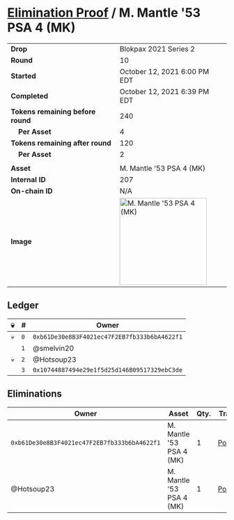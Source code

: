 # [Elimination Proof](./readme.md) / M. Mantle &#039;53 PSA 4 (MK)

|||
|---|---|
| **Drop** | Blokpax 2021 Series 2 |
| **Round** | 10 |
| **Started** | October 12, 2021 6:00 PM EDT |
| **Completed** | October 12, 2021 6:39 PM EDT |
| **Tokens remaining before round** | 240 |
| **&nbsp;&nbsp;&nbsp;&nbsp;Per Asset** | 4 |
| **Tokens remaining after round** | 120 |
| **&nbsp;&nbsp;&nbsp;&nbsp;Per Asset** | 2 |
| | |
| **Asset** | M. Mantle &#039;53 PSA 4 (MK) |
| **Internal ID** | 207 |
| **On-chain ID** | N/A |
| **Image** | <img src="https://tcdn.blokpax.com/9484ebfa-63a4-44d9-8b50-23b30b525748/c6356d29bb4b09e4d95df60503d2f4463e424693bbbe24b34d63e67fa7bde3f6.jpg" height="200" alt="M. Mantle &#039;53 PSA 4 (MK)" /> |

## Ledger

| 💀 | # | Owner |
| --- | --- | --- |
| 💀 | `0` | `0xb61De30e8B3F4021ec47F2EB7fb333b6bA4622f1` |
|  | `1` | @smelvin20 |
| 💀 | `2` | @Hotsoup23 |
|  | `3` | `0x10744887494e29e1f5d25d146B09517329ebC3de` |


## Eliminations

| Owner | Asset | Qty. | Transaction |
| --- | --- | --- | --- |
| `0xb61De30e8B3F4021ec47F2EB7fb333b6bA4622f1` | M. Mantle '53 PSA 4 (MK) | 1 | [Polygonscan](https://polygonscan.com/tx/0x543d0dc263e26baf4d43e64d8dd51de1f39f752ebbbcd447d1cc6d32cbee2f8e) |
| @Hotsoup23 | M. Mantle '53 PSA 4 (MK) | 1 | [Polygonscan](https://polygonscan.com/tx/0xac94d4d75db762f9e2387c9adba652fd23620fc6cdd155598722c647329bb61a) |
